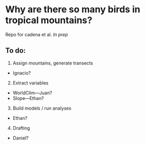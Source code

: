 # Why are there so many birds in tropical mountains?

Repo for cadena et al. *In prep*

## To do:

1) Assign mountains, generate transects
* Ignacio?

2) Extract variables 
* WorldClim—Juan?
* Slope—Ethan?

3) Build models / run analyses
* Ethan? 

4) Drafting
* Daniel? 
